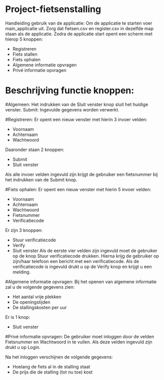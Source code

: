 # Project-fietsenstalling

Handleiding gebruik van de applicatie:
Om de applicatie te starten voer main_applicatie uit.
Zorg dat fietsen.csv en register.csv in dezelfde map staan als de applicatie.
Zodra de applicatie start opent een scherm met hierop 5 knoppen:
- Registreren
- Fiets stallen
- Fiets ophalen 
- Algemene informatie opvragen
- Privé informatie opvragen

# Beschrijving functie knoppen:
#Algemeen:
Het indrukken van de Sluit venster knop sluit het huidige venster.
Submit: Ingevulde gegevens worden verwerkt.

#Registreren:
Er opent een nieuw venster met hierin 3 invoer velden:
- Voornaam
- Achternaam
- Wachtwoord

Daaronder staan 2 knoppen: 
- Submit 
- Sluit venster

Als alle invoer velden ingevuld zijn krijgt de gebruiker  een fietsnummer bij het indrukken van de Submit knop.

#Fiets ophalen:
Er opent een nieuw venster met hierin 5 invoer velden:
- Voornaam
- Achternaam
- Wachtwoord
- Fietsnummer
- Verificatiecode

Er zijn 3 knoppen:
- Stuur verificatiecode
- Verify
- Sluit venster
Als de eerste vier velden zijn ingevuld moet de gebruiker op de knop Stuur verificatiecode drukken.
Hierna krijg de gebruiker op zijn/haar telefoon een bericht met een verificatiecode.
Als de verificatiecode is ingevuld drukt u op de Verify knop en krijgt u een melding.

#Algemene informatie opvragen:
Bij het openen van algemene informatie zal u de volgende gegevens zien:
- Het aantal vrije plekken
- De openingstijden
- De stallingskosten per uur

Er is 1 knop:
- Sluit venster

#Privé informatie opvragen:
De gebruiker moet inloggen door de velden Fietsnummer en Wachtwoord in te vullen. 
Als deze velden ingevuld zijn drukt u op Login.

Na het inloggen verschijnen de volgende gegevens:
- Hoelang de fiets al in de stalling staat
- De prijs die de stalling (tot nu toe) kost
